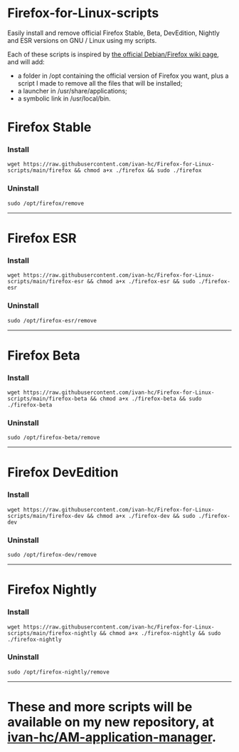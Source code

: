 # Firefox-for-Linux-scripts
Easily install and remove official Firefox Stable, Beta, DevEdition, Nightly and ESR versions on GNU / Linux using my scripts.

Each of these scripts is inspired by [the official Debian/Firefox wiki page](https://wiki.debian.org/Firefox#From_Mozilla_binaries), and will add:
- a folder in /opt containing the official version of Firefox you want, plus a script I made to remove all the files that will be installed;
- a launcher in /usr/share/applications;
- a symbolic link in /usr/local/bin.

# Firefox Stable
### Install
`wget https://raw.githubusercontent.com/ivan-hc/Firefox-for-Linux-scripts/main/firefox && chmod a+x ./firefox && sudo ./firefox`
### Uninstall
`sudo /opt/firefox/remove`

------------------------------------
# Firefox ESR
### Install
`wget https://raw.githubusercontent.com/ivan-hc/Firefox-for-Linux-scripts/main/firefox-esr && chmod a+x ./firefox-esr && sudo ./firefox-esr`
### Uninstall
`sudo /opt/firefox-esr/remove`

------------------------------------
# Firefox Beta
### Install
`wget https://raw.githubusercontent.com/ivan-hc/Firefox-for-Linux-scripts/main/firefox-beta && chmod a+x ./firefox-beta && sudo ./firefox-beta`
### Uninstall
`sudo /opt/firefox-beta/remove`

------------------------------------
# Firefox DevEdition
### Install
`wget https://raw.githubusercontent.com/ivan-hc/Firefox-for-Linux-scripts/main/firefox-dev && chmod a+x ./firefox-dev && sudo ./firefox-dev`
### Uninstall
`sudo /opt/firefox-dev/remove`

------------------------------------
# Firefox Nightly
### Install
`wget https://raw.githubusercontent.com/ivan-hc/Firefox-for-Linux-scripts/main/firefox-nightly && chmod a+x ./firefox-nightly && sudo ./firefox-nightly`
### Uninstall
`sudo /opt/firefox-nightly/remove`

------------------------------------
# These and more scripts will be available on my new repository, at [ivan-hc/AM-application-manager](https://github.com/ivan-hc/AM-application-manager).
